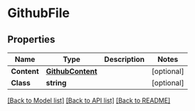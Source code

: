 # GithubFile

## Properties

Name | Type | Description | Notes
------------ | ------------- | ------------- | -------------
**Content** | [**GithubContent**](GithubContent.md) |  | [optional] 
**Class** | **string** |  | [optional] 

[[Back to Model list]](../README.md#documentation-for-models) [[Back to API list]](../README.md#documentation-for-api-endpoints) [[Back to README]](../README.md)


